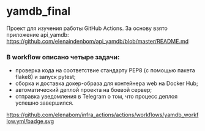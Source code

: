 # yamdb_final
Проект для изучения работы GitHub Actions.
За основу взято приложение api_yamdb:
https://github.com/elenaindenbom/api_yamdb/blob/master/README.md

### В workflow описано четыре задачи:
- проверка кода на соответствие стандарту PEP8 (с помощью пакета flake8) и запуск pytest;
- сборка и доставка докер-образа для контейнера web на Docker Hub;
- автоматический деплой проекта на боевой сервер;
- отправка уведомления в Telegram о том, что процесс деплоя успешно завершился.

https://github.com/elenabom/infra_actions/actions/workflows/yamdb_workflow.yml/badge.svg
